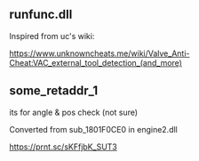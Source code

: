 ## runfunc.dll
Inspired from uc's wiki:

https://www.unknowncheats.me/wiki/Valve_Anti-Cheat:VAC_external_tool_detection_(and_more)

## some_retaddr_1
its for angle & pos check (not sure)

Converted from sub_1801F0CE0 in engine2.dll

https://prnt.sc/sKFfjbK_SUT3

